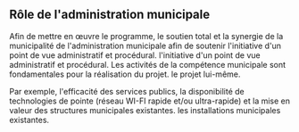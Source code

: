 ## Rôle de l'administration municipale

Afin de mettre en œuvre le programme, le soutien total et la synergie de la municipalité
de l'administration municipale afin de soutenir l'initiative d'un point de vue administratif et procédural.
l'initiative d'un point de vue administratif et procédural.
Les activités de la compétence municipale sont fondamentales pour la réalisation du projet.
le projet lui-même. 

Par exemple, l'efficacité des services publics, la disponibilité de technologies de pointe
(réseau WI-FI rapide et/ou ultra-rapide) et la mise en valeur des structures municipales existantes.
les installations municipales existantes.

